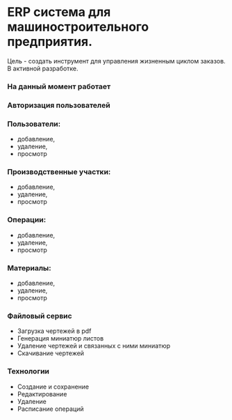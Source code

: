 # ERP система для машиностроительного предприятия.
Цель - создать инструмент для управления жизненным циклом заказов.
В активной разработке.

### На данный момент работает

### Авторизация пользователей
### Пользователи:
* добавление,
* удаление,
* просмотр
### Производственные участки:
* добавление,
* удаление,
* просмотр
### Операции:
* добавление,
* удаление,
* просмотр
### Материалы:
* добавление,
* удаление,
* просмотр
### Файловый сервис
* Загрузка чертежей в pdf
* Генерация миниатюр листов
* Удаление чертежей и связанных с ними миниатюр
* Скачивание чертежей
### Технологии
* Создание и сохранение
* Редактирование
* Удаление
* Расписание операций
